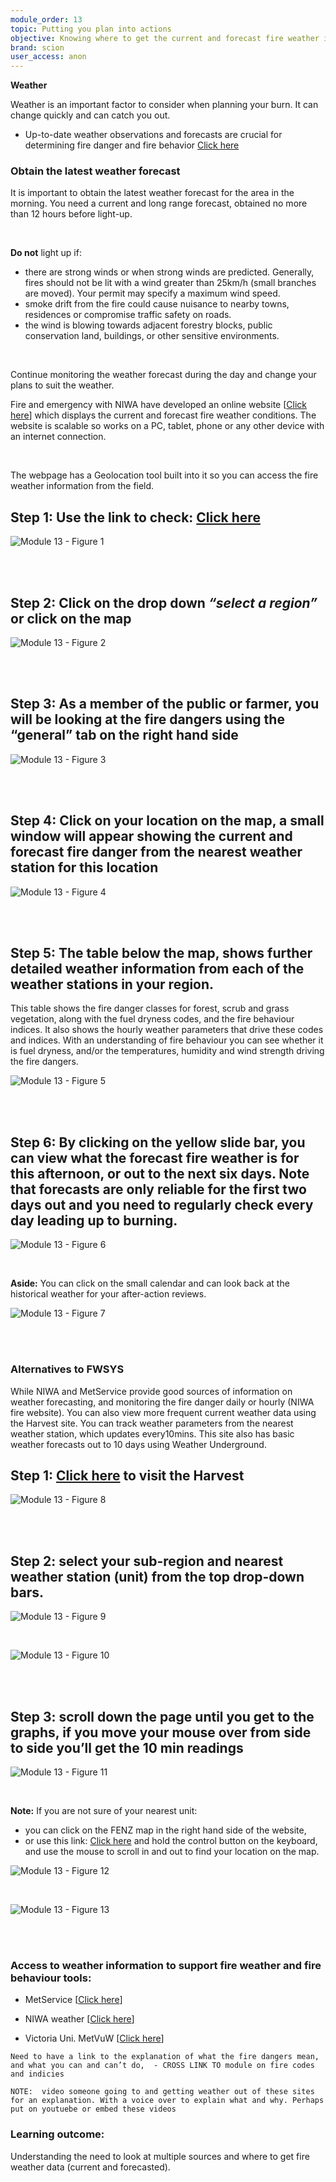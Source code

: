 ```yaml
---
module_order: 13
topic: Putting you plan into actions
objective: Knowing where to get the current and forecast fire weather information before you light up
brand: scion
user_access: anon
---
```


**Weather**

Weather is an important factor to consider when planning your burn. It can change quickly and can catch you out. 
*	Up-to-date weather observations and forecasts are crucial for determining fire danger and fire behavior [Click here](https://fireweather.niwa.co.nz/)


### Obtain the latest weather forecast

It is important to obtain the latest weather forecast for the area in the morning. You need a current and long range forecast, obtained no more than 12 hours before light-up.

<br />

**Do not** light up if:
*	there are strong winds or when strong winds are predicted. Generally, fires should not be lit with a wind greater than 25km/h (small branches are moved). Your permit may specify a maximum wind speed.
*	smoke drift from the fire could cause nuisance to nearby towns, residences or compromise traffic safety on roads.
*	the wind is blowing towards adjacent forestry blocks, public conservation land, buildings, or other sensitive environments.

<br />

Continue monitoring the weather forecast during the day and change your plans to suit the weather.

Fire and emergency with NIWA have developed an online website  [[Click here](https://fireweather.niwa.co.nz/)]  which displays the current and forecast fire weather conditions. The website is scalable so works on a PC, tablet, phone or any other device with an internet connection.

<br />

The webpage has a Geolocation tool built into it so you can access the fire weather information from the field. 

## Step 1:    Use the link to check: [Click here](https://fireweather.niwa.co.nz/)

![Module 13 - Figure 1](/assets/img/module13_Fig1.png)

<br />

<br />

## Step 2:  Click on the drop down _“select a region”_ or click on the map

![Module 13 - Figure 2](/assets/img/module13_Fig2.png)

<br />

<br />

## Step 3:  As a member of the public or farmer, you will be looking at the fire dangers using the “general” tab on the right hand side

![Module 13 - Figure 3](/assets/img/module13_Fig3.png)

<br />

<br />

## Step 4:  Click on your location on the map, a small window will appear showing the current and forecast fire danger from the nearest weather station for this location

![Module 13 - Figure 4](/assets/img/module13_Fig4.png)

<br />

<br />

## Step 5:  The table below the map, shows further detailed weather information from each of the weather stations in your region.

This table shows the fire danger classes for forest, scrub and grass vegetation, along with the fuel dryness codes, and the fire behaviour indices. It also shows the hourly weather parameters that drive these codes and indices.  With an understanding of fire behaviour you can see whether it is fuel dryness, and/or the temperatures, humidity and wind strength driving the fire dangers.

![Module 13 - Figure 5](/assets/img/module13_Fig5.png)

<br />

<br />

## Step 6:  By clicking on the yellow slide bar, you can view what the forecast fire weather is for this afternoon, or out to the next six days.  Note that forecasts are only reliable for the first two days out and you need to regularly check every day leading up to burning.

![Module 13 - Figure 6](/assets/img/module13_Fig6.png)

<br />

**Aside:**  You can click on the small calendar and can look back at the historical weather for your after-action reviews.

![Module 13 - Figure 7](/assets/img/module13_Fig7.png)

<br />

<br />

### Alternatives to FWSYS
While NIWA and MetService provide good sources of information on weather forecasting, and monitoring the fire danger daily or hourly (NIWA fire website). You can also view more frequent current weather data using the Harvest site.  You can  track weather parameters from the nearest weather station, which updates every10mins.  This site also has basic weather forecasts out to 10 days using Weather Underground.

## Step 1: [Click here](https://nrfa.harvest.com/) to visit the Harvest

![Module 13 - Figure 8](/assets/img/module13_Fig8.png)

<br />

<br />

## Step 2:  select your sub-region and nearest weather station (unit) from the top drop-down bars. 

![Module 13 - Figure 9](/assets/img/module13_Fig9.png)

<br />

![Module 13 - Figure 10](/assets/img/module13_Fig10.png)

<br />

<br />

## Step 3:  scroll down the page until you get to the graphs, if you move your mouse over from side to side you’ll get the 10 min readings

![Module 13 - Figure 11](/assets/img/module13_Fig11.png)

<br />

**Note:**  If you are not sure of your nearest unit:
* you can click on the FENZ map in the right hand side of the website,
* or use this link: [Click here](https://fenz.harvest.com/?cmd=googlemap&map_id=432&sid=7842) and hold the control button on the keyboard, and use the mouse to scroll in and out to find your location on the map.

![Module 13 - Figure 12](/assets/img/module13_Fig12.png)

<br />

![Module 13 - Figure 13](/assets/img/module13_Fig13.png)

<br />

<br />


### Access to weather information to support fire weather and fire behaviour tools:

* MetService [[Click here](http://www.metservice.co.nz/)] 	

* NIWA weather [[Click here](http://weather.niwa.co.nz/)]      

* Victoria Uni. MetVuW  [[Click here](http://www.metvuw.com/)]   	

`Need to have a link to the explanation of what the fire dangers mean, and what you can and can’t do,  - CROSS LINK TO module on fire codes and indicies`


`NOTE:  video someone going to and getting weather out of these sites for an explanation. With a voice over to explain what and why. Perhaps put on youtuebe or embed these videos`

### Learning outcome: 

Understanding the need to look at multiple sources and where to get fire weather data (current and forecasted). 


